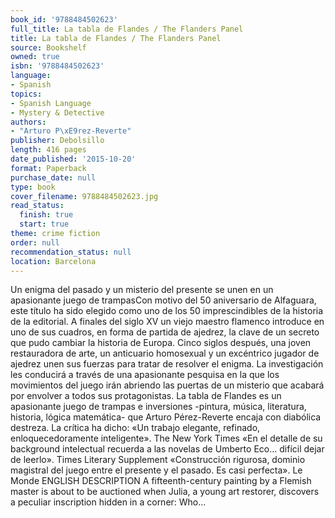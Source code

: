 ```yaml
---
book_id: '9788484502623'
full_title: La tabla de Flandes / The Flanders Panel
title: La tabla de Flandes / The Flanders Panel
source: Bookshelf
owned: true
isbn: '9788484502623'
language:
- Spanish
topics:
- Spanish Language
- Mystery & Detective
authors:
- "Arturo P\xE9rez-Reverte"
publisher: Debolsillo
length: 416 pages
date_published: '2015-10-20'
format: Paperback
purchase_date: null
type: book
cover_filename: 9788484502623.jpg
read_status:
  finish: true
  start: true
theme: crime fiction
order: null
recommendation_status: null
location: Barcelona
---
```

Un enigma del pasado y un misterio del presente se unen en un apasionante juego de trampasCon motivo del 50 aniversario de Alfaguara, este título ha sido elegido como uno de los 50 imprescindibles de la historia de la editorial.
A finales del siglo XV un viejo maestro flamenco introduce en uno de sus cuadros, en forma de partida de ajedrez, la clave de un secreto que pudo cambiar la historia de Europa.
Cinco siglos después, una joven restauradora de arte, un anticuario homosexual y un excéntrico jugador de ajedrez unen sus fuerzas para tratar de resolver el enigma. La investigación les conducirá a través de una apasionante pesquisa en la que los movimientos del juego irán abriendo las puertas de un misterio que acabará por envolver a todos sus protagonistas.
La tabla de Flandes es un apasionante juego de trampas e inversiones -pintura, música, literatura, historia, lógica matemática- que Arturo Pérez-Reverte encaja con diabólica destreza.
La crítica ha dicho:
«Un trabajo elegante, refinado, enloquecedoramente inteligente».
The New York Times
«En el detalle de su background intelectual recuerda a las novelas de Umberto Eco... difícil dejar de leerlo».
Times Literary Supplement
«Construcción rigurosa, dominio magistral del juego entre el presente y el pasado. Es casi perfecta».
Le Monde ENGLISH DESCRIPTION A fifteenth-century painting by a Flemish master is about to be auctioned when Julia, a young art restorer, discovers a peculiar inscription hidden in a corner: Who...

